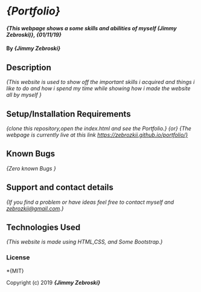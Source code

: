 # _{Portfolio}_

#### _{This webpage shows a some skills and abilities of myself (Jimmy Zebroski)}, {01/11/19}_

#### By _**{Jimmy Zebroski}**_

## Description

_{This website is used to show off the important skills i acquired and things i like to do and how i spend my time while showing how i made the website all by myself }_

## Setup/Installation Requirements
_{clone this repository,open the index.html and see the Portfolio.}_
_{or}_
_{The webpage is currently live at this link https://zebrozkii.github.io/portfolio/}_

## Known Bugs

_{Zero known Bugs }_

## Support and contact details

_{If you find a problem or have ideas feel free to contact myself and zebrozkii@gmail.com.}_

## Technologies Used

_{This website is made using HTML,CSS, and Some Bootstrap.}_

### License

*{MIT}

Copyright (c) 2019 **_{Jimmy Zebroski}_**
